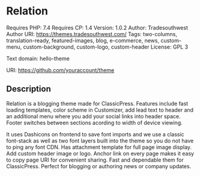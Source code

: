 # Relation
Requires PHP: 7.4
Requires CP:  1.4
Version:      1.0.2
Author:       Tradesouthwest
Author URI:   https://themes.tradesouthwest.com/
Tags:         two-columns, translation-ready, featured-images, blog, e-commerce, news, custom-menu, custom-background, custom-logo, custom-header
License:      GPL 3

Text domain:  hello-theme

URI:          https://github.com/youraccount/theme

## Description
Relation is a blogging theme made for ClassicPress. Features include fast loading templates, color scheme in Customizer, add lead text to header and an additional menu where you add your social links into header space. Footer switches between sections acording to width of device viewing. 

It uses Dashicons on frontend to save font imports and we use a classic font-stack as well as two font layers built into the theme so you do not have to ping any font CDN.
Has attachment template for full page image display. Add custom header image or logo. Anchor link on every page makes it easy to copy page URI for convenient sharing. Fast and dependable them for ClassicPress. Perfect for blogging or authoring news or company updates. 

